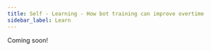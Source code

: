 ```yaml
---
title: Self - Learning - How bot training can improve overtime 
sidebar_label: Learn
---
```


Coming soon!